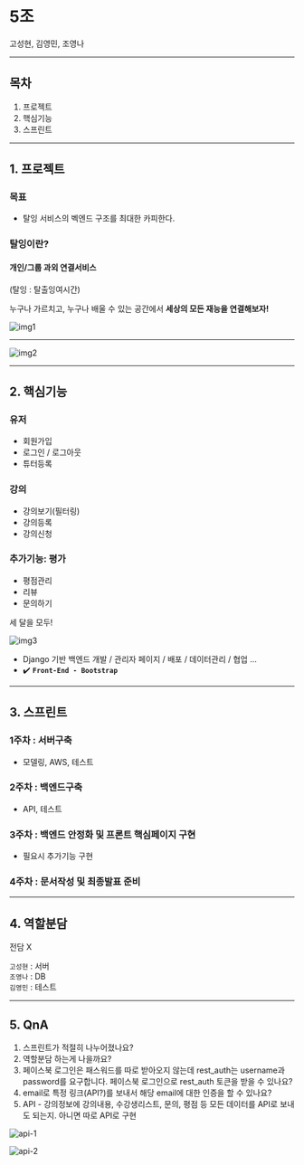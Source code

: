 # 5조

고성현, 김영민, 조영나

---

## 목차

1. 프로젝트
2. 핵심기능
3. 스프린트

---

## 1. 프로젝트

### 목표 
- 탈잉 서비스의 벡엔드 구조를 최대한 카피한다.

### 탈잉이란? 

#### 개인/그룹 과외 연결서비스

(탈잉 : 탈출잉여시간)

누구나 가르치고, 누구나 배울 수 있는 공간에서 **세상의 모든 재능을 연결해보자!**

![img1](https://s21.postimg.org/oy8o3c4x3/Screen_Shot_2017_03_23_at_10_35_14_PM.png)

---
![img2](https://s21.postimg.org/o9ztke67b/Screen_Shot_2017_03_23_at_10_35_23_PM.png)

---

## 2. 핵심기능
### 유저
- 회원가입
- 로그인 / 로그아웃
- 튜터등록

### 강의
- 강의보기(필터링)
- 강의등록
- 강의신청

### 추가기능: 평가
- 평점관리
- 리뷰
- 문의하기

세 달을 모두!

![img3](https://s1.postimg.org/j1cjipue7/Screen_Shot_2017_03_23_at_10_45_50_PM.png)

- Django 기반 백엔드 개발 / 관리자 페이지 / 배포 / 데이터관리 / 협업 ...
- :heavy_check_mark: **`Front-End - Bootstrap`** 

---

## 3. 스프린트

### 1주차 : 서버구축 
- 모델링, AWS, 테스트

### 2주차 : 백엔드구축
- API, 테스트

### 3주차 : 백엔드 안정화 및 프론트 핵심페이지 구현
- 필요시 추가기능 구현

### 4주차 : 문서작성 및 최종발표 준비

---

## 4. 역할분담

전담 X

`고성현` : 서버  
`조영나` : DB  
`김영민` : 테스트   
  
---

## 5. QnA

1. 스프린트가 적절히 나누어졌나요?
2. 역할분담 하는게 나을까요? 
3. 페이스북 로그인은 패스워드를 따로 받아오지 않는데 rest_auth는 username과 password를 요구합니다. 페이스북 로그인으로 rest_auth 토큰을 받을 수 있나요?
4. email로 특정 링크(API?)를 보내서 해당 email에 대한 인증을 할 수 있나요?
5. API - 강의정보에 강의내용, 수강생리스트, 문의, 평점 등 모든 데이터를 API로 보내도 되는지. 아니면 따로 API로 구현

![api-1](https://s27.postimg.org/ehth3r3tv/Screen_Shot_2017-03-24_at_11.25.28_AM.png)

![api-2](https://s27.postimg.org/rn8z9uxpf/Screen_Shot_2017-03-24_at_11.25.41_AM.png)